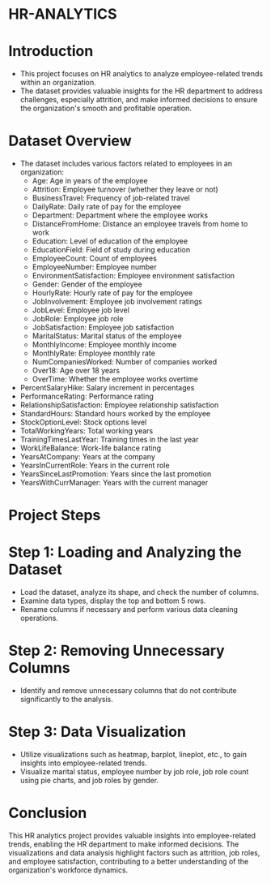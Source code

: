 # HR-ANALYTICS
# Introduction
* This project focuses on HR analytics to analyze employee-related trends within an organization.
* The dataset provides valuable insights for the HR department to address challenges, especially attrition, and make informed decisions to ensure the organization's smooth and profitable operation.
# Dataset Overview
* The dataset includes various factors related to employees in an organization:
  * Age: Age in years of the employee
  * Attrition: Employee turnover (whether they leave or not)
  * BusinessTravel: Frequency of job-related travel
  * DailyRate: Daily rate of pay for the employee
  * Department: Department where the employee works
  * DistanceFromHome: Distance an employee travels from home to work
  * Education: Level of education of the employee
  * EducationField: Field of study during education
  * EmployeeCount: Count of employees
  * EmployeeNumber: Employee number
  * EnvironmentSatisfaction: Employee environment satisfaction
  * Gender: Gender of the employee
  * HourlyRate: Hourly rate of pay for the employee
  * JobInvolvement: Employee job involvement ratings
  * JobLevel: Employee job level
  * JobRole: Employee job role
  * JobSatisfaction: Employee job satisfaction
  * MaritalStatus: Marital status of the employee
  * MonthlyIncome: Employee monthly income
  * MonthlyRate: Employee monthly rate
  * NumCompaniesWorked: Number of companies worked
  * Over18: Age over 18 years
  * OverTime: Whether the employee works overtime
 * PercentSalaryHike: Salary increment in percentages
 * PerformanceRating: Performance rating
 * RelationshipSatisfaction: Employee relationship satisfaction
 * StandardHours: Standard hours worked by the employee
 * StockOptionLevel: Stock options level
 * TotalWorkingYears: Total working years
 * TrainingTimesLastYear: Training times in the last year
 * WorkLifeBalance: Work-life balance rating
 * YearsAtCompany: Years at the company
 * YearsInCurrentRole: Years in the current role
 * YearsSinceLastPromotion: Years since the last promotion
 * YearsWithCurrManager: Years with the current manager
# Project Steps
# Step 1: Loading and Analyzing the Dataset
   * Load the dataset, analyze its shape, and check the number of columns.
   * Examine data types, display the top and bottom 5 rows.
   * Rename columns if necessary and perform various data cleaning operations.
# Step 2: Removing Unnecessary Columns
  * Identify and remove unnecessary columns that do not contribute significantly to the analysis.
# Step 3: Data Visualization
  * Utilize visualizations such as heatmap, barplot, lineplot, etc., to gain insights into employee-related trends.
  * Visualize marital status, employee number by job role, job role count using pie charts, and job roles by gender.
# Conclusion
This HR analytics project provides valuable insights into employee-related trends, enabling the HR department to make informed decisions. The visualizations and data analysis highlight factors such as attrition, job roles, and employee satisfaction, contributing to a better understanding of the organization's workforce dynamics.
